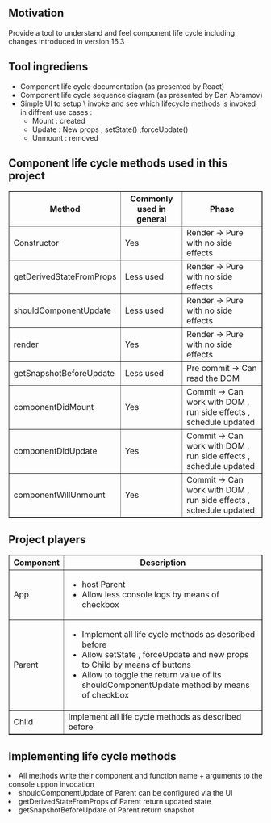 <h2>Motivation</h2>
Provide a tool to understand and feel component life cycle including changes introduced in version 16.3


<h2>Tool ingrediens</h2>
<ul>
  <li>Component life cycle documentation (as presented by React)</li>
  <li>Component life cycle sequence diagram (as presented by Dan Abramov)</li>
  <li>Simple UI to setup \ invoke and see which lifecycle methods is invoked in diffrent use cases :
<ul>
<li> Mount : created</li>
<li> Update : New props , setState() ,forceUpdate()</li> 
<li> Unmount : removed</li>
</ul>
</li>
</ul>

<h2>Component life cycle methods used in this project</h2>
<table border=1>
  <tr>
    <th>Method</th>
    <th>Commonly used in general</th> 
    <th>Phase</th> 
  </tr>
  <tr>
    <td>Constructor</th>
    <td>Yes</th> 
    <td>Render -> Pure with no side effects</th> 
  </tr>
 <tr>
    <td>getDerivedStateFromProps</th>
    <td>Less used</th> 
    <td>Render -> Pure with no side effects</th> 
  </tr>
 <tr>
    <td>shouldComponentUpdate</th>
    <td>Less used</th> 
    <td>Render -> Pure with no side effects</th> 
  </tr>
 <tr>
    <td>render</th>
    <td>Yes</th> 
    <td>Render -> Pure with no side effects</th> 
  </tr>
 <tr>
    <td>getSnapshotBeforeUpdate</th>
    <td>Less used</th> 
    <td>Pre commit -> Can read the DOM</th> 
  </tr>
 <tr>
    <td>componentDidMount</th>
    <td>Yes</th> 
    <td>Commit -> Can work with DOM , run side effects , schedule updated</th> 
  </tr>
 <tr>
    <td>componentDidUpdate</th>
    <td>Yes</th> 
    <td>Commit -> Can work with DOM , run side effects , schedule updated</th> 
  </tr>
 <tr>
    <td>componentWillUnmount</th>
    <td>Yes</th> 
    <td>Commit -> Can work with DOM , run side effects , schedule updated</th> 
  </tr>
</table>


<h2>Project players</h2>
<table border=1>
  <tr>
    <th>Component</th>
    <th>Description</th> 
  </tr>
  <tr>
    <td>App</th>
    <td><ul><li>host Parent</li><li>Allow less console logs by means of checkbox</li></ul></th> 
  </tr>
  <tr>
    <td>Parent</th>
    <td><ul><li>Implement all life cycle methods as described before</li><li>Allow setState , forceUpdate and new props to Child by means of buttons</li><li>Allow to toggle the return value of its shouldComponentUpdate method by means of checkbox</li><ul></th> 
  </tr>
<tr>
    <td>Child</th>
    <td>Implement all life cycle methods as described before</th> 
  </tr>
</table>


<h2>Implementing life cycle methods</h2>
<li>All methods write their component and function name + arguments to the console uppon invocation</li>
<li>shouldComponentUpdate of Parent can be configured via the UI</li>
<li>getDerivedStateFromProps of Parent return updated state</li>
<li>getSnapshotBeforeUpdate of Parent return snapshot</li>



